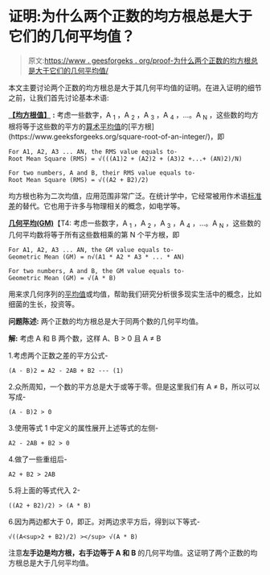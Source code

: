 # 证明:为什么两个正数的均方根总是大于它们的几何平均值？

> 原文:[https://www . geesforgeks . org/proof-为什么两个正数的均方根总是大于它们的几何平均值/](https://www.geeksforgeeks.org/proof-why-the-root-mean-square-of-two-positive-numbers-is-always-greater-than-their-geometric-mean/)

本文主要讨论两个正数的均方根总是大于其几何平均值的证明。在进入证明的细节之前，让我们首先讨论基本术语:

[**【均方根值】**](https://www.geeksforgeeks.org/program-to-calculate-root-mean-square/) **:**
考虑一些数字，A <sub>1</sub> ，A <sub>2</sub> ，A <sub>3</sub> ，A <sub>4</sub> ，…。A <sub>N</sub> ，这些数的均方根将等于这些数的平方的[算术平均值](https://www.geeksforgeeks.org/arithmetic-mean/#:~:text=Arithmetic%20mean%2C%20also%20called%20the,mean%20is%20important%20in%20statistics.)的[平方根](https://www.geeksforgeeks.org/square-root-of-an-integer/)，即

```
For A1, A2, A3 ... AN, the RMS value equals to-
Root Mean Square (RMS) = √(((A1)2 + (A2)2 + (A3)2 +...+ (AN)2)/N)

For two numbers, A and B, their RMS value equals to- 
Root Mean Square (RMS) = √((A2 + B2)/2)
```

均方根也称为二次均值，应用范围非常广泛。在统计学中，它经常被用作术语[标准差](https://www.geeksforgeeks.org/mathematics-mean-variance-and-standard-deviation/)的替代。它也用于许多与物理相关的概念，如电学等。

[**几何平均(GM)**](https://www.geeksforgeeks.org/geometric-mean-two-methods/)【T4:
考虑一些数字，A <sub>1</sub> ，A <sub>2</sub> ，A <sub>3</sub> ，A <sub>4</sub> ，…。A <sub>N</sub> ，这些数的几何平均数将等于所有这些数相乘的第 N 个平方根，即

```
For A1, A2, A3 ... AN, the GM value equals to-
Geometric Mean (GM) = n√(A1 * A2 * A3 * ... * AN)

For two numbers, A and B, the GM value equals to-
Geometric Mean (GM) = √(A * B)
```

用来求几何序列的[平均值](https://www.geeksforgeeks.org/calculate-the-average-variance-and-standard-deviation-in-r-programming/)或均值，帮助我们研究分析很多现实生活中的概念，比如细菌的生长，投资等。

**问题陈述:**
两个正数的均方根总是大于同两个数的几何平均值。

**解:**
考虑 A 和 B 两个数，这样 A、B > 0 且 A ≠ B

1.考虑两个正数之差的平方公式-

```
(A - B)2 = A2 - 2AB + B2 --- (1)
```

2.众所周知，一个数的平方总是大于或等于零。但是这里我们有 A ≠ B，所以可以写成-

```
(A - B)2 > 0
```

3.使用等式 1 中定义的属性展开上述等式的左侧-

```
A2 - 2AB + B2 > 0
```

4.做了一些重组后-

```
A2 + B2 > 2AB
```

5.将上面的等式代入 2-

```
((A2 + B2)/2) > (A * B)
```

6.因为两边都大于 0，即正。对两边求平方后，得到以下等式-

```
√((A<sup>2 + B2)/2) ></sup> √(A * B)
```

注意**左手边是均方根，右手边等于 A 和 B** 的几何平均值。这证明了两个正数的均方根总是大于几何平均值。